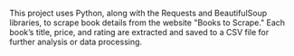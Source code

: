 This project uses Python, along with the Requests and BeautifulSoup libraries, to scrape book details from the website "Books to Scrape." Each book’s title, price, and rating are extracted and saved to a CSV file for further analysis or data processing.
